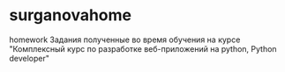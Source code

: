 # surganovahome
homework
Задания полученные во время обучения на курсе "Комплексный курс по разработке веб-приложений на python, Python developer"
